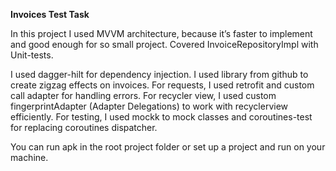 **Invoices Test Task**

In this project I used MVVM architecture, because it’s faster to implement and good enough for so
small project. Covered InvoiceRepositoryImpl with Unit-tests.

I used dagger-hilt for dependency injection.
I used library from github to create zigzag effects on invoices.
For requests, I used retrofit and custom call adapter for handling errors.
For recycler view, I used custom fingerprintAdapter (Adapter Delegations) to work with recyclerview efficiently.
For testing, I used mockk to mock classes and coroutines-test for replacing coroutines dispatcher.

You can run apk in the root project folder or set up a project and run on your machine.